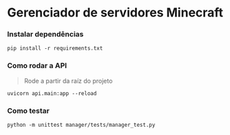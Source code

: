 # Gerenciador de servidores Minecraft

### Instalar dependências

```commandline
pip install -r requirements.txt
```

### Como rodar a API
> Rode a partir da raíz do projeto

```commandline
uvicorn api.main:app --reload
```


### Como testar

```commandline
python -m unittest manager/tests/manager_test.py
```